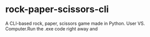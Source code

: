 # rock-paper-scissors-cli
A CLI-based rock, paper, scissors game made in Python. User VS. Computer.Run the .exe code right away and
